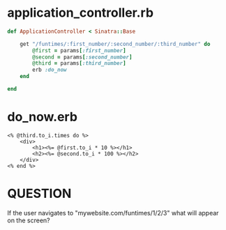 # application_controller.rb

```rb
def ApplicationController < Sinatra::Base

    get "/funtimes/:first_number/:second_number/:third_number" do 
        @first = params[:first_number]
        @second = params[:second_number]
        @third = params[:third_number]
        erb :do_now
    end

end
```

# do_now.erb
```
<% @third.to_i.times do %>
    <div>
        <h1><%= @first.to_i * 10 %></h1>
        <h2><%= @second.to_i * 100 %></h2>
    </div>
<% end %>

```

# QUESTION
If the user navigates to "mywebsite.com/funtimes/1/2/3" what will appear on the screen?

